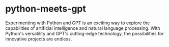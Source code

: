 # python-meets-gpt

Experimenting with Python and GPT is an exciting way to explore the capabilities of artificial intelligence and natural language processing. With Python's versatility and GPT's cutting-edge technology, the possibilities for innovative projects are endless.
